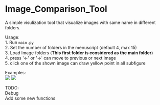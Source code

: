 # Image_Comparison_Tool
A simple visulization tool that visualize images with same name in different folders.

Usage:    
        1. Run `main.py`     
        2. Set the number of folders in the menuscript (default 4, max 15)   
        3. Load Image folders (**This first folder is considered as the main folder**)  
        4. press '←' or '→' can move to previous or next image  
        5. click one of the shown image can draw yellow point in all subfigure
       
Examples:  
![](https://github.com/moothes/Image_Comparison_Tool/blob/master/1.PNG)
![](https://github.com/moothes/Image_Comparison_Tool/blob/master/2.PNG)

TODO:   
    Debug   
    Add some new functions
      
   
